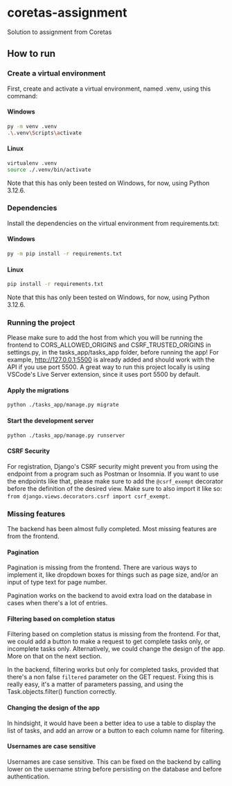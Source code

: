 # coretas-assignment
Solution to assignment from Coretas

## How to run

### Create a virtual environment

First, create and activate a virtual environment, named .venv, using this command:

#### Windows

```sh
py -m venv .venv
.\.venv\Scripts\activate
```

#### Linux

```sh
virtualenv .venv
source ./.venv/bin/activate
```

Note that this has only been tested on Windows, for now, using Python 3.12.6.


### Dependencies

Install the dependencies on the virtual environment from requirements.txt:

#### Windows

```sh
py -m pip install -r requirements.txt
```

#### Linux

```sh
pip install -r requirements.txt
```

Note that this has only been tested on Windows, for now, using Python 3.12.6.


### Running the project

Please make sure to add the host from which you will be running the frontend to CORS_ALLOWED_ORIGINS and CSRF_TRUSTED_ORIGINS in settings.py, in the tasks_app/tasks_app folder, before running the app! For example, http://127.0.0.1:5500 is already added and should work with the API if you use port 5500. A great way to run this project locally is using VSCode's Live Server extension, since it uses port 5500 by default.

#### Apply the migrations

```sh
python ./tasks_app/manage.py migrate
```

#### Start the development server

```sh
python ./tasks_app/manage.py runserver
```

#### CSRF Security

For registration, Django's CSRF security might prevent you from using the endpoint from a program such as Postman or Insomnia. If you want to use the endpoints like that, please make sure to add the ``@csrf_exempt`` decorator before the definition of the desired view. Make sure to also import it like so: ``from django.views.decorators.csrf import csrf_exempt``.

### Missing features

The backend has been almost fully completed. Most missing features are from the frontend.

#### Pagination

Pagination is missing from the frontend. There are various ways to implement it, like dropdown boxes for things such as page size, and/or an input of type text for page number.

Pagination works on the backend to avoid extra load on the database in cases when there's a lot of entries.

#### Filtering based on completion status

Filtering based on completion status is missing from the frontend. For that, we could add a button to make a request to get complete tasks only, or incomplete tasks only. Alternatively, we could change the design of the app. More on that on the next section.

In the backend, filtering works but only for completed tasks, provided that there's a non false ``filtered`` parameter on the GET request. Fixing this is really easy, it's a matter of parameters passing, and using the Task.objects.filter() function correctly.

#### Changing the design of the app

In hindsight, it would have been a better idea to use a table to display the list of tasks, and add an arrow or a button to each column name for filtering.

#### Usernames are case sensitive

Usernames are case sensitive. This can be fixed on the backend by calling lower on the username string before persisting on the database and before authentication.